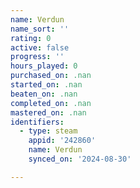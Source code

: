 ```yaml
---
name: Verdun
name_sort: ''
rating: 0
active: false
progress: ''
hours_played: 0
purchased_on: .nan
started_on: .nan
beaten_on: .nan
completed_on: .nan
mastered_on: .nan
identifiers:
  - type: steam
    appid: '242860'
    name: Verdun
    synced_on: '2024-08-30'

---
```

